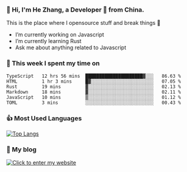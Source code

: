 ### 👋 Hi, I'm He Zhang, a Developer 🚀 from China.

This is the place where I opensource stuff and break things :rofl:

- I’m currently working on Javascript
- I’m currently learning Rust
- Ask me about anything related to Javascript

### 💪 This week I spent my time on 
<!--START_SECTION:waka-->

```text
TypeScript   12 hrs 56 mins  █████████████████████▓░░░   86.63 %
HTML         1 hr 3 mins     █▓░░░░░░░░░░░░░░░░░░░░░░░   07.05 %
Rust         19 mins         ▓░░░░░░░░░░░░░░░░░░░░░░░░   02.13 %
Markdown     18 mins         ▓░░░░░░░░░░░░░░░░░░░░░░░░   02.11 %
JavaScript   10 mins         ▒░░░░░░░░░░░░░░░░░░░░░░░░   01.12 %
TOML         3 mins          ░░░░░░░░░░░░░░░░░░░░░░░░░   00.43 %
```

<!--END_SECTION:waka-->

### 👍 Most Used Languages
[![Top Langs](https://github-readme-stats.vercel.app/api/top-langs/?username=zhanghecool&layout=compact)](https://zhanghe.cool)

### 🌈 My blog 
[![Click to enter my website](https://cdn.jsdelivr.net/gh/zhanghecool/assets/images/gif/zhanghecools.gif)](https://zhanghe.cool)
